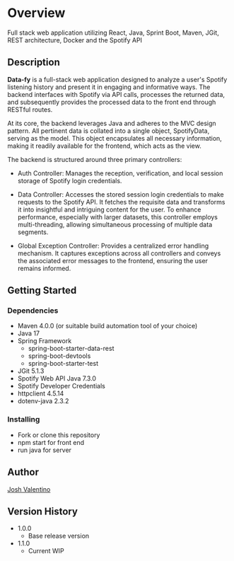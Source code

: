  # Overview

Full stack web application utilizing React, Java, Sprint Boot, Maven, JGit, REST architecture, Docker and the Spotify API

## Description

**Data-fy** is a full-stack web application designed to analyze a user's Spotify listening history and present it in engaging and informative ways. The backend interfaces with Spotify via API calls, processes the returned data, and subsequently provides the processed data to the front end through RESTful routes.

At its core, the backend leverages Java and adheres to the MVC design pattern. All pertinent data is collated into a single object, SpotifyData, serving as the model. This object encapsulates all necessary information, making it readily available for the frontend, which acts as the view.

The backend is structured around three primary controllers:

* Auth Controller: Manages the reception, verification, and local session storage of Spotify login credentials.

* Data Controller: Accesses the stored session login credentials to make requests to the Spotify API. It fetches the requisite data and transforms it into insightful and intriguing content for the user. To enhance performance, especially with larger datasets, this controller employs multi-threading, allowing simultaneous processing of multiple data segments.

* Global Exception Controller: Provides a centralized error handling mechanism. It captures exceptions across all controllers and conveys the associated error messages to the frontend, ensuring the user remains informed.

## Getting Started

### Dependencies

* Maven 4.0.0 (or suitable build automation tool of your choice)
* Java 17
* Spring Framework
    * spring-boot-starter-data-rest
    * spring-boot-devtools
    * spring-boot-starter-test
* JGit 5.1.3
* Spotify Web API Java 7.3.0
* Spotify Developer Credentials
* httpclient 4.5.14
* dotenv-java 2.3.2

### Installing

* Fork or clone this repository
* npm start for front end
* run java for server

## Author

[Josh Valentino](https://joshvalentino.com)  

## Version History

* 1.0.0
    * Base release version
* 1.1.0
    * Current WIP
